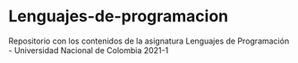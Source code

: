 # Lenguajes-de-programacion

Repositorio con los contenidos de la asignatura Lenguajes de Programación - Universidad Nacional de Colombia 2021-1
